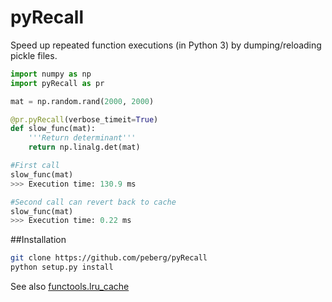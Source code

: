 # pyRecall
Speed up repeated function executions (in Python 3) by dumping/reloading pickle files.


```python
import numpy as np
import pyRecall as pr

mat = np.random.rand(2000, 2000)

@pr.pyRecall(verbose_timeit=True)
def slow_func(mat):
    '''Return determinant'''
    return np.linalg.det(mat)

#First call
slow_func(mat)
>>> Execution time: 130.9 ms

#Second call can revert back to cache
slow_func(mat)
>>> Execution time: 0.22 ms
```

##Installation
``` sh
git clone https://github.com/peberg/pyRecall
python setup.py install
```
See also
 [functools.lru_cache](https://docs.python.org/3/library/functools.html)
